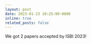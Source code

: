 ```yaml
---
layout: post
date: 2023-01-23 10:25:00-0800
inline: true
related_posts: false
---
```


We got 2 papers accepted by ISBI 2023!
